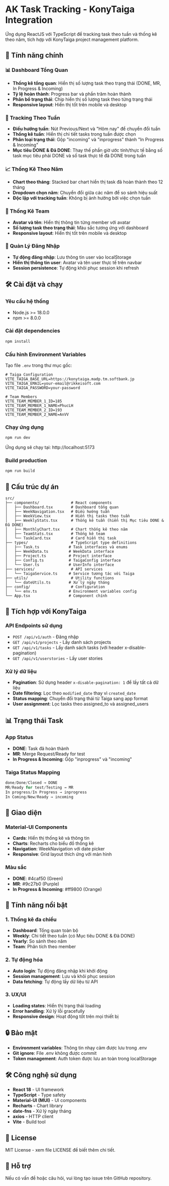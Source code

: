 # AK Task Tracking - KonyTaiga Integration

Ứng dụng ReactJS với TypeScript để tracking task theo tuần và thống kê theo năm, tích hợp với KonyTaiga project management platform.

## 🚀 Tính năng chính

### 📊 Dashboard Tổng Quan

- **Thống kê tổng quan**: Hiển thị số lượng task theo trạng thái (DONE, MR, In Progress & Incoming)
- **Tỷ lệ hoàn thành**: Progress bar và phần trăm hoàn thành
- **Phân bố trạng thái**: Chip hiển thị số lượng task theo từng trạng thái
- **Responsive layout**: Hiển thị tốt trên mobile và desktop

### 📅 Tracking Theo Tuần

- **Điều hướng tuần**: Nút Previous/Next và "Hôm nay" để chuyển đổi tuần
- **Thống kê tuần**: Hiển thị chi tiết tasks trong tuần được chọn
- **Phân loại trạng thái**: Gộp "incoming" và "inprogress" thành "In Progress & Incoming"
- **Mục tiêu DONE & Đã DONE**: Thay thế phần giờ ước tính/thực tế bằng số task mục tiêu phải DONE và số task thực tế đã DONE trong tuần

### 📈 Thống Kê Theo Năm

- **Chart theo tháng**: Stacked bar chart hiển thị task đã hoàn thành theo 12 tháng
- **Dropdown chọn năm**: Chuyển đổi giữa các năm để so sánh hiệu suất
- **Độc lập với tracking tuần**: Không bị ảnh hưởng bởi việc chọn tuần

### 👥 Thống Kê Team

- **Avatar và tên**: Hiển thị thông tin từng member với avatar
- **Số lượng task theo trạng thái**: Màu sắc tương ứng với dashboard
- **Responsive layout**: Hiển thị tốt trên mobile và desktop

### 🔐 Quản Lý Đăng Nhập

- **Tự động đăng nhập**: Lưu thông tin user vào localStorage
- **Hiển thị thông tin user**: Avatar và tên user thực tế trên navbar
- **Session persistence**: Tự động khôi phục session khi refresh

## 🛠️ Cài đặt và chạy

### Yêu cầu hệ thống

- Node.js >= 18.0.0
- npm >= 8.0.0

### Cài đặt dependencies

```bash
npm install
```

### Cấu hình Environment Variables

Tạo file `.env` trong thư mục gốc:

```env
# Taiga Configuration
VITE_TAIGA_BASE_URL=https://konytaiga.madp.tm.softbank.jp
VITE_TAIGA_EMAIL=your-email@rikkeisoft.com
VITE_TAIGA_PASSWORD=your-password

# Team Members
VITE_TEAM_MEMBER_1_ID=185
VITE_TEAM_MEMBER_1_NAME=PhucLH
VITE_TEAM_MEMBER_2_ID=193
VITE_TEAM_MEMBER_2_NAME=AnVV
```

### Chạy ứng dụng

```bash
npm run dev
```

Ứng dụng sẽ chạy tại: http://localhost:5173

### Build production

```bash
npm run build
```

## 📁 Cấu trúc dự án

```
src/
├── components/              # React components
│   ├── Dashboard.tsx        # Dashboard tổng quan
│   ├── WeekNavigation.tsx   # Điều hướng tuần
│   ├── WeekView.tsx         # Hiển thị tasks theo tuần
│   ├── WeeklyStats.tsx      # Thống kê tuần (hiển thị Mục tiêu DONE & Đã DONE)
│   ├── MonthlyChart.tsx     # Chart thống kê theo năm
│   ├── TeamStats.tsx        # Thống kê team
│   └── TaskCard.tsx         # Card hiển thị task
├── types/                   # TypeScript type definitions
│   ├── Task.ts             # Task interfaces và enums
│   ├── WeekData.ts         # WeekData interface
│   ├── Project.ts          # Project interface
│   ├── Config.ts           # TaigaConfig interface
│   └── User.ts             # UserInfo interface
├── services/                # API services
│   └── TaigaService.ts     # Service tương tác với Taiga
├── utils/                   # Utility functions
│   └── dateUtils.ts        # Xử lý ngày tháng
├── config/                  # Configuration
│   └── env.ts              # Environment variables config
└── App.tsx                 # Component chính
```

## 🔧 Tích hợp với KonyTaiga

### API Endpoints sử dụng

- `POST /api/v1/auth` - Đăng nhập
- `GET /api/v1/projects` - Lấy danh sách projects
- `GET /api/v1/tasks` - Lấy danh sách tasks (với header x-disable-pagination)
- `GET /api/v1/userstories` - Lấy user stories

### Xử lý dữ liệu

- **Pagination**: Sử dụng header `x-disable-pagination: 1` để lấy tất cả dữ liệu
- **Date filtering**: Lọc theo `modified_date` thay vì `created_date`
- **Status mapping**: Chuyển đổi trạng thái từ Taiga sang app format
- **User assignment**: Lọc tasks theo assigned_to và assigned_users

## 📊 Trạng thái Task

### App Status

- **DONE**: Task đã hoàn thành
- **MR**: Merge Request/Ready for test
- **In Progress & Incoming**: Gộp "inprogress" và "incoming"

### Taiga Status Mapping

```typescript
done/Done/Closed → DONE
MR/Ready for test/Testing → MR
In progress/In Progress → inprogress
In Coming/New/Ready → incoming
```

## 🎨 Giao diện

### Material-UI Components

- **Cards**: Hiển thị thống kê và thông tin
- **Charts**: Recharts cho biểu đồ thống kê
- **Navigation**: WeekNavigation với date picker
- **Responsive**: Grid layout thích ứng với màn hình

### Màu sắc

- **DONE**: #4caf50 (Green)
- **MR**: #9c27b0 (Purple)
- **In Progress & Incoming**: #ff9800 (Orange)

## 🚀 Tính năng nổi bật

### 1. Thống kê đa chiều

- **Dashboard**: Tổng quan toàn bộ
- **Weekly**: Chi tiết theo tuần (có Mục tiêu DONE & Đã DONE)
- **Yearly**: So sánh theo năm
- **Team**: Phân tích theo member

### 2. Tự động hóa

- **Auto login**: Tự động đăng nhập khi khởi động
- **Session management**: Lưu và khôi phục session
- **Data fetching**: Tự động lấy dữ liệu từ API

### 3. UX/UI

- **Loading states**: Hiển thị trạng thái loading
- **Error handling**: Xử lý lỗi gracefully
- **Responsive design**: Hoạt động tốt trên mọi thiết bị

## 🔒 Bảo mật

- **Environment variables**: Thông tin nhạy cảm được lưu trong .env
- **Git ignore**: File .env không được commit
- **Token management**: Auth token được lưu an toàn trong localStorage

## 🛠️ Công nghệ sử dụng

- **React 18** - UI framework
- **TypeScript** - Type safety
- **Material-UI (MUI)** - UI components
- **Recharts** - Chart library
- **date-fns** - Xử lý ngày tháng
- **axios** - HTTP client
- **Vite** - Build tool

## 📝 License

MIT License - xem file LICENSE để biết thêm chi tiết.

## 🤝 Hỗ trợ

Nếu có vấn đề hoặc câu hỏi, vui lòng tạo issue trên GitHub repository.
